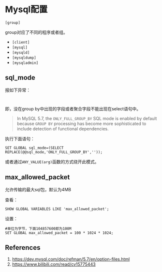 # Mysql配置

`[group]`

group对应了不同的程序或者组。

- `[client]`
- `[mysql]`
- `[mysqld]`
- `[mysqldump]`
- `[mysqladmin] `

## sql_mode

报如下异常：

```
 
```

即，没在group by中出现的字段或者聚合字段不能出现在select语句中。

>In MySQL 5.7, the `ONLY_FULL_GROUP_BY` SQL mode is enabled by default because `GROUP BY` processing has become more sophisticated to include detection of functional dependencies. 

执行下面语句：

```
SET GLOBAL sql_mode=(SELECT REPLACE(@@sql_mode,'ONLY_FULL_GROUP_BY',''));
```

或者通过`ANY_VALUE(arg)`函数的方式绕开此模式。

## max_allowed_packet

允许传输的最大sql包，默认为4MB

查看：

```
SHOW GLOBAL VARIABLES LIKE 'max_allowed_packet';
```

设置：

```
#单位为字节，下面104857600即为100M
SET GLOBAL max_allowed_packet = 100 * 1024 * 1024;
```

## References

1. https://dev.mysql.com/doc/refman/5.7/en/option-files.html
2. https://www.bilibili.com/read/cv15775443
